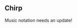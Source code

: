 
## Chirp

Music notation needs an update!

<!--
https://news.ycombinator.com/item?id=12792063
https://news.ycombinator.com/item?id=12528144
http://andrewduncan.net/cmt/
https://www.amazon.com/Geometry-Musical-Rhythm-What-Makes/dp/1466512024
https://music.stackexchange.com/questions/43095/tonality-and-rules/43108#43108
https://en.wikipedia.org/wiki/Hermann_von_Helmholtz
https://en.wikipedia.org/wiki/Dmitri_Tymoczko
https://news.ycombinator.com/item?id=8472157
https://news.ycombinator.com/item?id=17817403
https://ianring.com/musictheory/scales/
https://ianring.com/musictheory/scales/2225
https://imgur.com/a/iBwxC4T
https://music.stackexchange.com/questions/66620/what-is-a-temperament-in-the-most-general-sense
https://news.ycombinator.com/item?id=8473566
https://news.ycombinator.com/item?id=17046056

https://music.stackexchange.com/questions/47784/are-there-any-music-programming-languages-from-after-the-supercollider-era
https://news.ycombinator.com/item?id=11490097
http://www.nosuch.com/plum/cgi/showlist.cgi?sort=name&concise=yes
https://github.com/alda-lang/alda
https://alda.io/tutorial/
https://chuck.cs.princeton.edu/
https://faust.grame.fr/
https://github.com/sofakid/Skoarcery
http://paulbatchelor.github.io/proj/sporth
https://www.reddit.com/r/commandline/comments/3k01wr/music_tracker_that_can_take_source_code_as_input/
https://github.com/danfrz/PLEBTracker
-->
